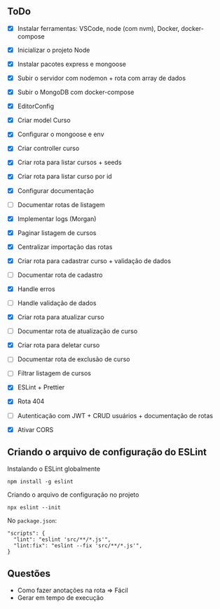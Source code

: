 ## ToDo
- [x] Instalar ferramentas: VSCode, node (com nvm), Docker, docker-compose
- [x] Inicializar o projeto Node
- [x] Instalar pacotes express e mongoose
- [x] Subir o servidor com nodemon + rota com array de dados
- [x] Subir o MongoDB com docker-compose
- [x] EditorConfig
- [x] Criar model Curso
- [x] Configurar o mongoose e env
- [x] Criar controller curso
- [x] Criar rota para listar cursos + seeds
- [x] Criar rota para listar curso por id
- [x] Configurar documentação
- [ ] Documentar rotas de listagem
- [x] Implementar logs (Morgan)
- [x] Paginar listagem de cursos
- [x] Centralizar importação das rotas
- [x] Criar rota para cadastrar curso + validação de dados
- [ ] Documentar rota de cadastro
- [x] Handle erros
- [ ] Handle validação de dados
- [x] Criar rota para atualizar curso
- [ ] Documentar rota de atualização de curso
- [x] Criar rota para deletar curso
- [ ] Documentar rota de exclusão de curso
- [ ] Filtrar listagem de cursos
- [x] ESLint + Prettier
- [x] Rota 404
- [ ] Autenticação com JWT + CRUD usuários + documentação de rotas
- [x] Ativar CORS


## Criando o arquivo de configuração do ESLint
Instalando o ESLint globalmente
```
npm install -g eslint
```

Criando o arquivo de configuração no projeto
```
npx eslint --init
```

No `package.json`:
```
"scripts": {
  "lint": "eslint 'src/**/*.js'",
  "lint:fix": "eslint --fix 'src/**/*.js'",
}
```




## Questões
- Como fazer anotações na rota => Fácil
- Gerar em tempo de execução

